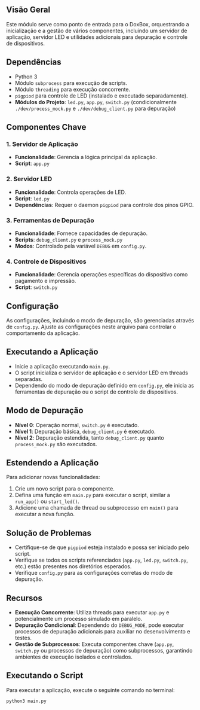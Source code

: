 
## Visão Geral
Este módulo serve como ponto de entrada para o DoxBox, orquestrando a inicialização e a gestão de vários componentes, incluindo um servidor de aplicação, servidor LED e utilidades adicionais para depuração e controle de dispositivos.

## Dependências
- Python 3
- Módulo `subprocess` para execução de scripts.
- Módulo `threading` para execução concorrente.
- `pigpiod` para controle de LED (instalado e executado separadamente).
- **Módulos do Projeto**: `led.py`, `app.py`, `switch.py` (condicionalmente `./dev/process_mock.py` e `./dev/debug_client.py` para depuração)

## Componentes Chave

### 1. Servidor de Aplicação
- **Funcionalidade**: Gerencia a lógica principal da aplicação.
- **Script**: `app.py`

### 2. Servidor LED
- **Funcionalidade**: Controla operações de LED.
- **Script**: `led.py`
- **Dependências**: Requer o daemon `pigpiod` para controle dos pinos GPIO.

### 3. Ferramentas de Depuração
- **Funcionalidade**: Fornece capacidades de depuração.
- **Scripts**: `debug_client.py` e `process_mock.py`
- **Modos**: Controlado pela variável `DEBUG` em `config.py`.

### 4. Controle de Dispositivos
- **Funcionalidade**: Gerencia operações específicas do dispositivo como pagamento e impressão.
- **Script**: `switch.py`

## Configuração
As configurações, incluindo o modo de depuração, são gerenciadas através de `config.py`. Ajuste as configurações neste arquivo para controlar o comportamento da aplicação.

## Executando a Aplicação
- Inicie a aplicação executando `main.py`.
- O script inicializa o servidor de aplicação e o servidor LED em threads separadas.
- Dependendo do modo de depuração definido em `config.py`, ele inicia as ferramentas de depuração ou o script de controle de dispositivos.

## Modo de Depuração
- **Nível 0**: Operação normal, `switch.py` é executado.
- **Nível 1**: Depuração básica, `debug_client.py` é executado.
- **Nível 2**: Depuração estendida, tanto `debug_client.py` quanto `process_mock.py` são executados.

## Estendendo a Aplicação
Para adicionar novas funcionalidades:
1. Crie um novo script para o componente.
2. Defina uma função em `main.py` para executar o script, similar a `run_app()` ou `start_led()`.
3. Adicione uma chamada de thread ou subprocesso em `main()` para executar a nova função.

## Solução de Problemas
- Certifique-se de que `pigpiod` esteja instalado e possa ser iniciado pelo script.
- Verifique se todos os scripts referenciados (`app.py`, `led.py`, `switch.py`, etc.) estão presentes nos diretórios esperados.
- Verifique `config.py` para as configurações corretas do modo de depuração.

## Recursos

- **Execução Concorrente**: Utiliza threads para executar `app.py` e potencialmente um processo simulado em paralelo.
- **Depuração Condicional**: Dependendo do `DEBUG_MODE`, pode executar processos de depuração adicionais para auxiliar no desenvolvimento e testes.
- **Gestão de Subprocessos**: Executa componentes chave (`app.py`, `switch.py` ou processos de depuração) como subprocessos, garantindo ambientes de execução isolados e controlados.

## Executando o Script

Para executar a aplicação, execute o seguinte comando no terminal:

```bash
python3 main.py
```
